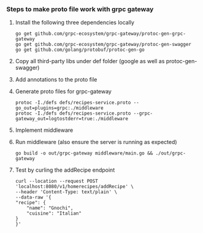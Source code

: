 ### Steps to make proto file work with grpc gateway

1. Install the following three dependencies locally
    ```
    go get github.com/grpc-ecosystem/grpc-gateway/protoc-gen-grpc-gateway
    go get github.com/grpc-ecosystem/grpc-gateway/protoc-gen-swagger
    go get github.com/golang/protobuf/protoc-gen-go
    ```

2. Copy all third-party libs under def folder (google as well as protoc-gen-swagger)

3. Add annotations to the proto file

4. Generate proto files for grpc-gateway
    ```
    protoc -I./defs defs/recipes-service.proto --go_out=plugins=grpc:./middleware
    protoc -I./defs defs/recipes-service.proto --grpc-gateway_out=logtostderr=true:./middleware
    ```

5. Implement middleware 

6. Run middleware (also ensure the server is running as expected)
    ```
    go build -o out/grpc-gateway middleware/main.go && ./out/grpc-gateway
    ```

7. Test by curling the addRecipe endpoint
    ```
    curl --location --request POST 'localhost:8080/v1/homerecipes/addRecipe' \
    --header 'Content-Type: text/plain' \
    --data-raw '{
    "recipe": {
        "name": "Gnochi",
        "cuisine": "Italian"
    }
    }'
    ```